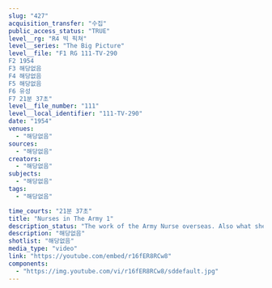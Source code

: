 ```yaml
---
slug: "427"
acquisition_transfer: "수집"
public_access_status: "TRUE"
level__rg: "R4 빅 픽쳐"
level__series: "The Big Picture"
level__file: "F1 RG 111-TV-290
F2 1954
F3 해당없음
F4 해당없음
F5 해당없음
F6 유성
F7 21분 37초"
level__file_number: "111"
level__local_identifier: "111-TV-290"
date: "1954"
venues: 
  - "해당없음"
sources: 
  - "해당없음"
creators: 
  - "해당없음"
subjects: 
  - "해당없음"
tags: 
  - "해당없음"

time_courts: "21분 37초"
title: "Nurses in The Army 1"
description_status: "The work of the Army Nurse overseas. Also what she thinks and feels and how she spends her leisure time."
description: "해당없음"
shotlist: "해당없음"
media_type: "video"
link: "https://youtube.com/embed/r16fER8RCw8"
components: 
  - "https://img.youtube.com/vi/r16fER8RCw8/sddefault.jpg"
---
```

